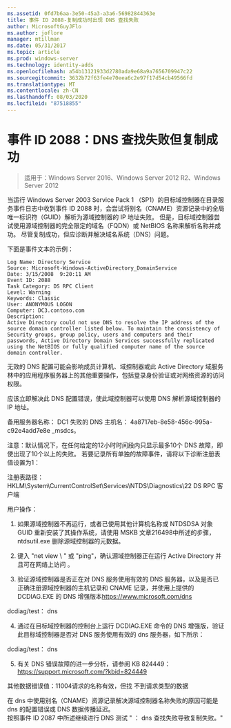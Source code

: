 ```yaml
---
ms.assetid: 0fd7b6aa-3e50-45a3-a3a6-56982844363e
title: 事件 ID 2088-复制成功时出现 DNS 查找失败
author: MicrosoftGuyJFlo
ms.author: joflore
manager: mtillman
ms.date: 05/31/2017
ms.topic: article
ms.prod: windows-server
ms.technology: identity-adds
ms.openlocfilehash: a54b13121933d2780ada9e68a9a7656709947c22
ms.sourcegitcommit: 3632b72f63fe4e70eea6c2e97f17d54cb49566fd
ms.translationtype: MT
ms.contentlocale: zh-CN
ms.lasthandoff: 08/03/2020
ms.locfileid: "87518855"
---
```

# <a name="event-id-2088-dns-lookup-failure-occurred-with-replication-success"></a>事件 ID 2088：DNS 查找失败但复制成功

>适用于：Windows Server 2016、Windows Server 2012 R2、Windows Server 2012

当运行 Windows Server 2003 Service Pack 1 （SP1）的目标域控制器在目录服务事件日志中收到事件 ID 2088 时，会尝试将别名（CNAME）资源记录中的全局唯一标识符（GUID）解析为源域控制器的 IP 地址失败。 但是，目标域控制器尝试使用源域控制器的完全限定的域名（FQDN）或 NetBIOS 名称来解析名称并成功。 尽管复制成功，但应诊断并解决域名系统（DNS）问题。

下面是事件文本的示例：

```
Log Name: Directory Service
Source: Microsoft-Windows-ActiveDirectory_DomainService
Date: 3/15/2008  9:20:11 AM
Event ID: 2088
Task Category: DS RPC Client
Level: Warning
Keywords: Classic
User: ANONYMOUS LOGON
Computer: DC3.contoso.com
Description:
Active Directory could not use DNS to resolve the IP address of the source domain controller listed below. To maintain the consistency of Security groups, group policy, users and computers and their passwords, Active Directory Domain Services successfully replicated using the NetBIOS or fully qualified computer name of the source domain controller.
```

无效的 DNS 配置可能会影响成员计算机、域控制器或此 Active Directory 域服务林中的应用程序服务器上的其他重要操作，包括登录身份验证或对网络资源的访问权限。

应该立即解决此 DNS 配置错误，使此域控制器可以使用 DNS 解析源域控制器的 IP 地址。

备用服务器名称： DC1 失败的 DNS 主机名： 4a8717eb-8e58-456c-995a-c92e4add7e8e _msdcs。

注意：默认情况下，在任何给定的12小时时间段内只显示最多10个 DNS 故障，即使出现了10个以上的失败。  若要记录所有单独的故障事件，请将以下诊断注册表值设置为1：

注册表路径： HKLM\System\CurrentControlSet\Services\NTDS\Diagnostics\22 DS RPC 客户端

用户操作：

1) 如果源域控制器不再运行，或者已使用其他计算机名称或 NTDSDSA 对象 GUID 重新安装了其操作系统，请使用 MSKB 文章216498中所述的步骤，ntdsutil.exe 删除源域控制器的元数据。

2) 键入 "net view \\ <source DC name> " 或 "ping"，确认源域控制器正在运行 Active Directory 并且可在网络上访问 <source DC name> 。

3) 验证源域控制器是否正在对 DNS 服务使用有效的 DNS 服务器，以及是否已正确注册源域控制器的主机记录和 CNAME 记录，并使用上提供的 DCDIAG.EXE 的 DNS 增强版本<https://www.microsoft.com/dns>

dcdiag/test： dns

4) 通过在目标域控制器的控制台上运行 DCDIAG.EXE 命令的 DNS 增强版，验证此目标域控制器是否对 DNS 服务使用有效的 dns 服务器，如下所示：

dcdiag/test： dns

5) 有关 DNS 错误故障的进一步分析，请参阅 KB 824449：<https://support.microsoft.com/?kbid=824449>

其他数据错误值：11004请求的名称有效，但找 </code> 不到请求类型的数据</introduction>
  <section>
    <title>诊断</title>
    <content>
      <para>在 dns 中使用别名（CNAME）资源记录解决源域控制器名称失败的原因可能是 dns 的配置错误或 DNS 数据传播延迟。</para>
    </content>
  </section>
  <section>
    <title>解决方法</title>
    <content>
      <para>按照事件 ID 2087 中所述继续进行 DNS 测试 &quot; <link xlink:href="85b1d179-f53e-4f95-b0b8-5b1c096a8076">： dns 查找失败导致复制失败</link>。&quot;</para>
    </content>
  </section>
  <relatedTopics />
</developerConceptualDocument>
